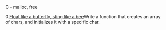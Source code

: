 C - malloc, free

0.[Float like a butterfly, sting like a bee](0-create_array.c)Write a function that creates an array of chars, and initializes it with a specific char.
